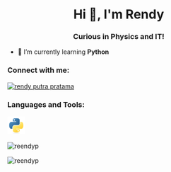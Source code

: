 <!--### Hi there 👋
🌱 I’m currently learning Python
-->
<h1 align="center">Hi 👋, I'm Rendy</h1>
<h3 align="center">Curious in Physics and IT!</h3>

- 🌱 I’m currently learning **Python**

<h3 align="left">Connect with me:</h3>
<p align="left">
<a href="https://www.linkedin.com/in/rendy-putra-pratama-04099a209/" target="blank"><img align="center" src="https://raw.githubusercontent.com/rahuldkjain/github-profile-readme-generator/master/src/images/icons/Social/linked-in-alt.svg" alt="rendy putra pratama" height="30" width="40" /></a>
</p>

<h3 align="left">Languages and Tools:</h3>
<p align="left"> <a href="https://www.python.org" target="_blank" rel="noreferrer"> <img src="https://raw.githubusercontent.com/devicons/devicon/master/icons/python/python-original.svg" alt="python" width="40" height="40"/> </a> </p>

<p><img align="center" src="https://github-readme-stats.vercel.app/api/top-langs?username=reendyp&show_icons=true&locale=en&layout=compact" alt="reendyp" /></p>

<p><img align="center" src="https://github-readme-streak-stats.herokuapp.com/?user=reendyp&" alt="reendyp" /></p>

<!--
**reendyp/reendyp** is a ✨ _special_ ✨ repository because its `README.md` (this file) appears on your GitHub profile.

Here are some ideas to get you started:

- 🔭 I’m currently working on ...
- 🌱 I’m currently learning ...
- 👯 I’m looking to collaborate on ...
- 🤔 I’m looking for help with ...
- 💬 Ask me about ...
- 📫 How to reach me: ...
- 😄 Pronouns: ...
- ⚡ Fun fact: ...
-->
